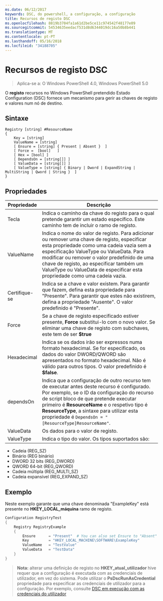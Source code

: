 ```yaml
---
ms.date: 06/12/2017
keywords: DSC, do powershell, a configuração, a configuração
title: Recursos de registo DSC
ms.openlocfilehash: 8819b3704fa1a61d2be5ce11c974542f48177e09
ms.sourcegitcommit: 54534635eedacf531d8d6344019dc16a50b8b441
ms.translationtype: MT
ms.contentlocale: pt-PT
ms.lasthandoff: 05/16/2018
ms.locfileid: "34188705"
---
```

# <a name="dsc-registry-resource"></a>Recursos de registo DSC

> Aplica-se a: O Windows PowerShell 4.0, Windows PowerShell 5.0

O **registo** recursos no Windows PowerShell pretendido Estado Configuration (DSC) fornece um mecanismo para gerir as chaves de registo e valores num nó de destino.

## <a name="syntax"></a>Sintaxe

```
Registry [string] #ResourceName
{
    Key = [string]
    ValueName = [string]
    [ Ensure = [string] { Present | Absent }  ]
    [ Force =  [bool]   ]
    [ Hex = [bool] ]
    [ DependsOn = [string[]] ]
    [ ValueData = [string[]] ]
    [ ValueType = [string] { Binary | Dword | ExpandString | MultiString | Qword | String }  ]
}
```

## <a name="properties"></a>Propriedades
|  Propriedade  |  Descrição   |
|---|---|
| Tecla| Indica o caminho da chave do registo para o qual pretende garantir um estado específico. Este caminho tem de incluir o ramo de registo.|
| ValueName| Indica o nome do valor de registo. Para adicionar ou remover uma chave de registo, especificar esta propriedade como uma cadeia vazia sem a especificação ValueType ou ValueData. Para modificar ou remover o valor predefinido de uma chave de registo, ao especificar também um ValueType ou ValueData de especificar esta propriedade como uma cadeia vazia.|
| Certifique-se| Indica se a chave e valor existem. Para garantir que fazem, defina esta propriedade para "Presente". Para garantir que estes não existirem, defina a propriedade "Ausente". O valor predefinido é "Presente".|
| Force| Se a chave de registo especificado estiver presente, __Force__ substitui-lo com o novo valor. Se eliminar uma chave de registo com subchaves, este tem de ser __$true__|
| Hexadecimal| Indica se os dados irão ser expressos numa formato hexadecimal. Se for especificado, os dados do valor DWORD/QWORD são apresentados no formato hexadecimal. Não é válido para outros tipos. O valor predefinido é __$false__.|
| dependsOn| Indica que a configuração de outro recurso tem de executar antes deste recurso é configurado. Por exemplo, se o ID da configuração do recurso de script bloco de que pretende executar primeiro é __ResourceName__ e o respetivo tipo é __ResourceType__, a sintaxe para utilizar esta propriedade é `DependsOn = "[ResourceType]ResourceName"`.|
| ValueData| Os dados para o valor de registo.|
| ValueType| Indica o tipo do valor. Os tipos suportados são:
<ul><li>Cadeia (REG_SZ)</li>


<li>Binário (REG binário)</li>


<li>DWORD 32 bits (REG_DWORD)</li>


<li>QWORD 64-bit (REG_QWORD)</li>


<li>Cadeia múltipla (REG_MULTI_SZ)</li>


<li>Cadeia expansível (REG_EXPAND_SZ)</li></ul>

## <a name="example"></a>Exemplo
Neste exemplo garante que uma chave denominada "ExampleKey" está presente no **HKEY\_LOCAL\_máquina** ramo de registo.
```powershell
Configuration RegistryTest
{
    Registry RegistryExample
    {
        Ensure      = "Present"  # You can also set Ensure to "Absent"
        Key         = "HKEY_LOCAL_MACHINE\SOFTWARE\ExampleKey"
        ValueName   = "TestValue"
        ValueData   = "TestData"
    }
}
```

>**Nota:** alterar uma definição de registo no **HKEY\_atual\_utilizador** hive requer que a configuração é executada com as credenciais de utilizador, em vez do sistema.
>Pode utilizar o **PsDscRunAsCredential** propriedade para especificar as credenciais de utilizador para a configuração. Por exemplo, consulte [DSC em execução com as credenciais do utilizador](runAsUser.md)
